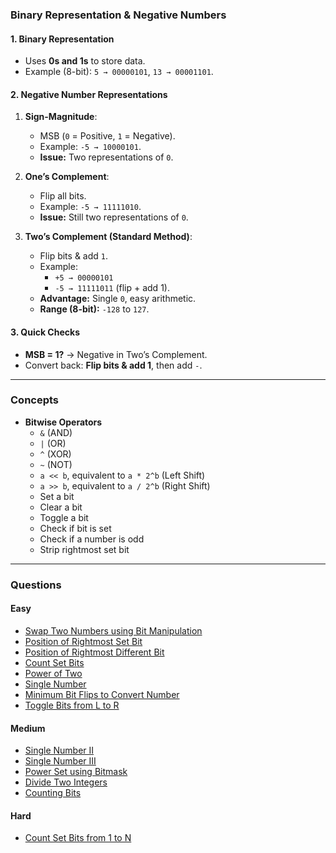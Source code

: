 ### Binary Representation & Negative Numbers

#### 1. Binary Representation

- Uses **0s and 1s** to store data.  
- Example (8-bit): `5 → 00000101`, `13 → 00001101`.

#### 2. Negative Number Representations

1. **Sign-Magnitude**:
   - MSB (`0` = Positive, `1` = Negative).
   - Example: `-5 → 10000101`.
   - **Issue:** Two representations of `0`.

2. **One’s Complement**:
   - Flip all bits.
   - Example: `-5 → 11111010`.
   - **Issue:** Still two representations of `0`.

3. **Two’s Complement (Standard Method)**:
   - Flip bits & add `1`.
   - Example:
     - `+5 → 00000101`
     - `-5 → 11111011` (flip + add 1).
   - **Advantage:** Single `0`, easy arithmetic.
   - **Range (8-bit):** `-128` to `127`.

#### 3. Quick Checks

- **MSB = 1?** → Negative in Two’s Complement.
- Convert back: **Flip bits & add 1**, then add `-`.

---

### Concepts

- **Bitwise Operators**
  - `&` (AND)
  - `|` (OR)
  - `^` (XOR)
  - `~` (NOT)
  - `a << b`, equivalent to `a * 2^b` (Left Shift)
  - `a >> b`, equivalent to `a / 2^b` (Right Shift)
  - Set a bit
  - Clear a bit
  - Toggle a bit
  - Check if bit is set
  - Check if a number is odd
  - Strip rightmost set bit

---

### Questions

#### Easy
- [Swap Two Numbers using Bit Manipulation](https://www.geeksforgeeks.org/problems/swap-two-numbers3844/1)
- [Position of Rightmost Set Bit](https://www.geeksforgeeks.org/problems/find-first-set-bit-1587115620/1)
- [Position of Rightmost Different Bit](https://www.geeksforgeeks.org/problems/rightmost-different-bit-1587115621/1)
- [Count Set Bits](https://leetcode.com/problems/number-of-1-bits/description/)
- [Power of Two](https://leetcode.com/problems/power-of-two/description/)
- [Single Number](https://leetcode.com/problems/single-number/description/)
- [Minimum Bit Flips to Convert Number](https://leetcode.com/problems/minimum-bit-flips-to-convert-number/description/)
- [Toggle Bits from L to R](https://www.geeksforgeeks.org/problems/toggle-bits-given-range0952/1)

#### Medium
- [Single Number II](https://leetcode.com/problems/single-number-ii/description/)
- [Single Number III](https://leetcode.com/problems/single-number-iii/description/)
- [Power Set using Bitmask](https://leetcode.com/problems/subsets/description/)
- [Divide Two Integers](https://leetcode.com/problems/divide-two-integers/description/)
- [Counting Bits](https://leetcode.com/problems/counting-bits/description/)

#### Hard
- [Count Set Bits from 1 to N](https://www.geeksforgeeks.org/problems/count-total-set-bits-1587115620/1)

